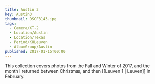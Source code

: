 ```yaml
---
title: Austin 3
key: Austin3
thumbnail: DSCF3143.jpg
tags:
  - Camera/XT-2
  - Location/Austin
  - Location/Texas
  - Period/KULeuven
  - AlbumGroup/Austin
published: 2017-01-15T00:00
---
```

This collection covers photos from the Fall and Winter of 2017, and the month I returned between Christmas, and then [[Leuven 1 | Leuven]] in February.
